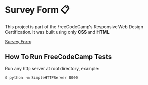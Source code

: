 # Survey Form :clipboard:

This project is part of the FreeCodeCamp's Responsive Web Design Certification.
It was built using only **CSS** and **HTML**.

[Survey Form](https://rofrtd.github.io/survey-form/)

## How To Run FreeCodeCamp Tests

Run any http server at root directory, example:

    $ python -m SimpleHTTPServer 8000